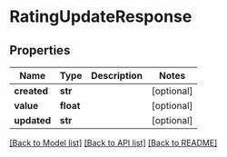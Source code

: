 # RatingUpdateResponse

## Properties
Name | Type | Description | Notes
------------ | ------------- | ------------- | -------------
**created** | **str** |  | [optional] 
**value** | **float** |  | [optional] 
**updated** | **str** |  | [optional] 

[[Back to Model list]](../README.md#documentation-for-models) [[Back to API list]](../README.md#documentation-for-api-endpoints) [[Back to README]](../README.md)


